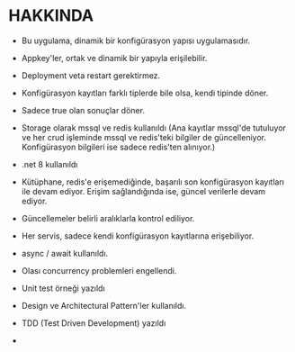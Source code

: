 
# HAKKINDA
- Bu uygulama, dinamik bir konfigürasyon yapısı uygulamasıdır.
- Appkey'ler, ortak ve dinamik bir yapıyla erişilebilir.
- Deployment veta restart gerektirmez.
- Konfigürasyon kayıtları farklı tiplerde bile olsa, kendi tipinde döner.
- Sadece true olan sonuçlar döner.
- Storage olarak mssql ve redis kullanıldı (Ana kayıtlar mssql'de tutuluyor ve her crud işleminde mssql ve redis'teki bilgiler de güncelleniyor. Konfigürasyon bilgileri ise sadece redis'ten alınıyor.)
- .net 8 kullanıldı
- Kütüphane, redis'e erişemediğinde, başarılı son konfigürasyon kayıtları ile devam ediyor. Erişim sağlandığında ise, güncel verilerle devam ediyor.
- Güncellemeler belirli aralıklarla kontrol ediliyor.
- Her servis, sadece kendi konfigürasyon kayıtlarına erişebiliyor.
- async / await kullanıldı.
- Olası concurrency problemleri engellendi.
- Unit test örneği yazıldı
- Design ve Architectural Pattern'ler kullanıldı.
- TDD (Test Driven Development) yazıldı

- 
